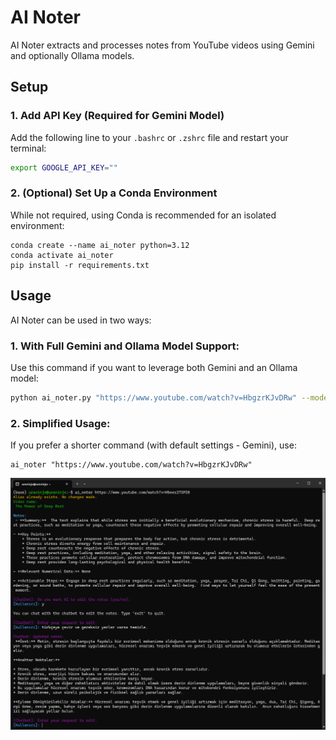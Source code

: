 # **AI Noter**

AI Noter extracts and processes notes from YouTube videos using Gemini and optionally Ollama models.

## **Setup**

### **1. Add API Key (Required for Gemini Model)**  
Add the following line to your `.bashrc` or `.zshrc` file and restart your terminal:

```sh
export GOOGLE_API_KEY=""
```


### **2. (Optional) Set Up a Conda Environment**
While not required, using Conda is recommended for an isolated environment:
```
conda create --name ai_noter python=3.12
conda activate ai_noter
pip install -r requirements.txt
```

## **Usage**  

AI Noter can be used in two ways:  

### **1. With Full Gemini and Ollama Model Support:**  
Use this command if you want to leverage both Gemini and an Ollama model:  

```sh
python ai_noter.py "https://www.youtube.com/watch?v=HbgzrKJvDRw" --model_size "large-v3" --use_ollama --ollama_model_name "deepseek-r1:14b"
```

### **2. Simplified Usage:**
If you prefer a shorter command (with default settings - Gemini), use:

```
ai_noter "https://www.youtube.com/watch?v=HbgzrKJvDRw"
```

![alt text](docs/image.png)